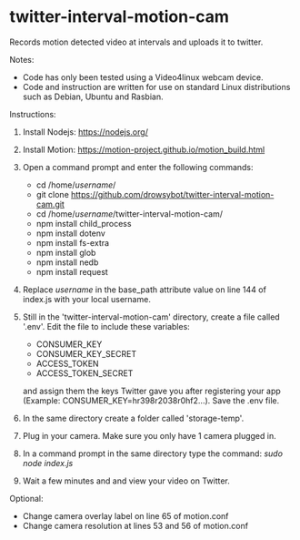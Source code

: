 # twitter-interval-motion-cam
Records motion detected video at intervals and uploads it to twitter.

Notes: 
  - Code has only been tested using a Video4linux webcam device.
  - Code and instruction are written for use on standard Linux distributions such as Debian, Ubuntu and Rasbian.

Instructions:

1. Install Nodejs: https://nodejs.org/

2. Install Motion: https://motion-project.github.io/motion_build.html

3. Open a command prompt and enter the following commands:
    - cd /home/*username*/
    - git clone https://github.com/drowsybot/twitter-interval-motion-cam.git
    - cd /home/*username*/twitter-interval-motion-cam/
    - npm install child_process
    - npm install dotenv
    - npm install fs-extra
    - npm install glob
    - npm install nedb
    - npm install request
  
4. Replace *username* in the base_path attribute value on line 144 of index.js with your local username.

5. Still in the 'twitter-interval-motion-cam' directory, create a file called '.env'. Edit the file to include these variables: 
    - CONSUMER_KEY 
    - CONSUMER_KEY_SECRET
    - ACCESS_TOKEN
    - ACCESS_TOKEN_SECRET
  
    and assign them the keys Twitter gave you after registering your app (Example: CONSUMER_KEY=hr398r2038r0hf2...). Save the .env file.

6. In the same directory create a folder called 'storage-temp'.
  
7. Plug in your camera. Make sure you only have 1 camera plugged in.
  
8. In a command prompt in the same directory type the command: *sudo node index.js*

9. Wait a few minutes and and view your video on Twitter.

Optional:
  - Change camera overlay label on line 65 of motion.conf
  - Change camera resolution at lines 53 and 56 of motion.conf
